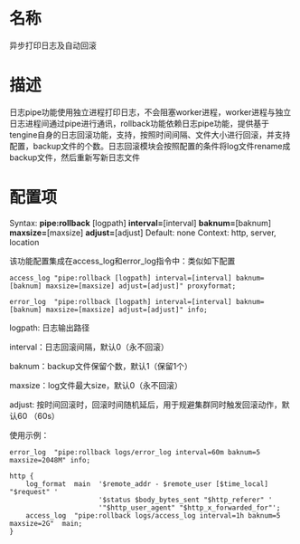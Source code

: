 # 名称

异步打印日志及自动回滚

# 描述

日志pipe功能使用独立进程打印日志，不会阻塞worker进程，worker进程与独立日志进程间通过pipe进行通讯，rollback功能依赖日志pipe功能，提供基于tengine自身的日志回滚功能，支持，按照时间间隔、文件大小进行回滚，并支持配置，backup文件的个数。日志回滚模块会按照配置的条件将log文件rename成backup文件，然后重新写新日志文件

# 配置项

Syntax: **pipe:rollback** [logpath] **interval=**[interval] **baknum=**[baknum] **maxsize=**[maxsize] **adjust=**[adjust]
Default: none
Context: http, server, location


该功能配置集成在access_log和error_log指令中：类似如下配置
```
access_log "pipe:rollback [logpath] interval=[interval] baknum=[baknum] maxsize=[maxsize] adjust=[adjust]" proxyformat;

error_log  "pipe:rollback [logpath] interval=[interval] baknum=[baknum] maxsize=[maxsize] adjust=[adjust]" info;
```

logpath: 日志输出路径

interval：日志回滚间隔，默认0（永不回滚）

baknum：backup文件保留个数，默认1（保留1个）

maxsize：log文件最大size，默认0（永不回滚）

adjust: 按时间回滚时，回滚时间随机延后，用于规避集群同时触发回滚动作，默认60 （60s）

使用示例：
```
error_log  "pipe:rollback logs/error_log interval=60m baknum=5 maxsize=2048M" info;

http {
	log_format  main  '$remote_addr - $remote_user [$time_local] "$request" '
                      '$status $body_bytes_sent "$http_referer" '
                      '"$http_user_agent" "$http_x_forwarded_for"';
	access_log  "pipe:rollback logs/access_log interval=1h baknum=5 maxsize=2G"  main;
}
```
